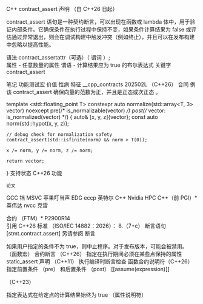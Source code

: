C++ contract_assert 声明 （自 C++26 日起）

contract_assert 语句是一种契约断言，可以出现在函数或 lambda 体中，用于验证内部条件。它确保条件在执行过程中保持不变，如果条件计算结果为 false 或评估通过异常退出，则会在调试构建中触发冲突（例如终止），并且可以在发布构建中忽略以提高性能。

语法
contract_assertattr（可选）（ 谓词 ）;		
属性	-	任意数量的属性
谓语	-	计算结果应为 true 的布尔表达式
关键字
contract_assert

笔记
功能测试宏	价值	性病	特征
__cpp_contracts	202502L	（C++26）	合同
例
该 contract_assert 确保向量的范数为正，并且是正态或次正态 。

template <std::floating_point T>
constexpr auto normalize(std::array<T, 3> vector) noexcept
    pre(/* is_normalizable(vector) */)
    post(/* vector: is_normalized(vector) */)
{
    auto& [x, y, z]{vector};
    const auto norm{std::hypot(x, y, z)};
 
    // debug check for normalization safety
    contract_assert(std::isfinite(norm) && norm > T(0));
 
    x /= norm, y /= norm, z /= norm;
 
    return vector;
}
支持状态
C++26 功能

 	论文

 	
GCC
铛
MSVC
苹果叮当声
EDG eccp
英特尔 C++
Nvidia HPC C++（前 PGI）*
英伟达 nvcc
克雷


合约   （FTM）*	P2900R14									
引用
C++26 标准 （ISO/IEC 14882：2026）：
8.（7+c） 断言语句 [stmt.contract.assert]
另请参阅
断言
 
如果用户指定的条件不为 true，则中止程序。对于发布版本，可能会被禁用。
（函数宏）
合约断言 （C++26）	指定在执行期间必须在某些点保持的属性
static_assert 声明 （C++11）	执行编译时断言检查
函数合约说明符（C++26）	指定前置条件 （pre） 和后置条件 （post）
[[assume(expression)]]
  
（C++23）
 
指定表达式在给定点的计算结果始终为 true
（属性说明符）
